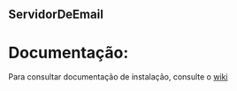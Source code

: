 ## ServidorDeEmail

# Documentação:
Para consultar documentação de instalação, consulte o [wiki](https://github.com/willians3pk/Atividade-AV1/wiki)

